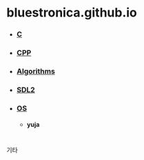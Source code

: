 # bluestronica.github.io


- ###  [C](https://bluestronica.github.io/C/)         
- ###  [CPP](https://bluestronica.github.io/CPP/)  
- ###  [Algorithms](https://bluestronica.github.io/Algorithms/)
- ###  [SDL2](https://bluestronica.github.io/SDL2/)
- ###  [OS](https://bluestronica.github.io/OS/)
    - #### yuja

#

기타
